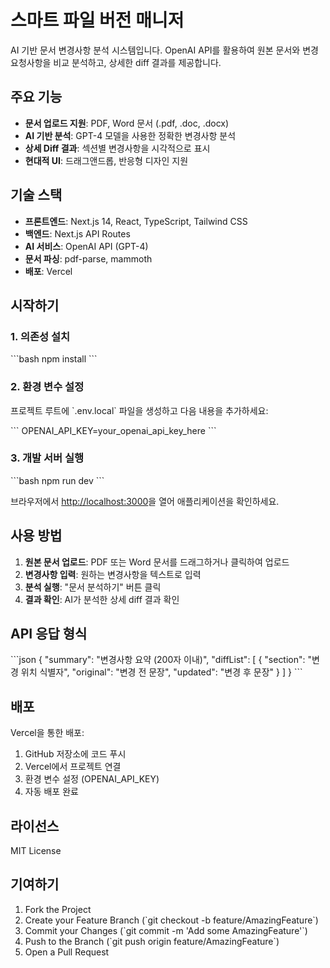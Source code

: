# 스마트 파일 버전 매니저

AI 기반 문서 변경사항 분석 시스템입니다. OpenAI API를 활용하여 원본 문서와 변경 요청사항을 비교 분석하고, 상세한 diff 결과를 제공합니다.

## 주요 기능

- **문서 업로드 지원**: PDF, Word 문서 (.pdf, .doc, .docx)
- **AI 기반 분석**: GPT-4 모델을 사용한 정확한 변경사항 분석
- **상세 Diff 결과**: 섹션별 변경사항을 시각적으로 표시
- **현대적 UI**: 드래그앤드롭, 반응형 디자인 지원

## 기술 스택

- **프론트엔드**: Next.js 14, React, TypeScript, Tailwind CSS
- **백엔드**: Next.js API Routes
- **AI 서비스**: OpenAI API (GPT-4)
- **문서 파싱**: pdf-parse, mammoth
- **배포**: Vercel

## 시작하기

### 1. 의존성 설치

\`\`\`bash
npm install
\`\`\`

### 2. 환경 변수 설정

프로젝트 루트에 \`.env.local\` 파일을 생성하고 다음 내용을 추가하세요:

\`\`\`
OPENAI_API_KEY=your_openai_api_key_here
\`\`\`

### 3. 개발 서버 실행

\`\`\`bash
npm run dev
\`\`\`

브라우저에서 [http://localhost:3000](http://localhost:3000)을 열어 애플리케이션을 확인하세요.

## 사용 방법

1. **원본 문서 업로드**: PDF 또는 Word 문서를 드래그하거나 클릭하여 업로드
2. **변경사항 입력**: 원하는 변경사항을 텍스트로 입력
3. **분석 실행**: "문서 분석하기" 버튼 클릭
4. **결과 확인**: AI가 분석한 상세 diff 결과 확인

## API 응답 형식

\`\`\`json
{
  "summary": "변경사항 요약 (200자 이내)",
  "diffList": [
    {
      "section": "변경 위치 식별자",
      "original": "변경 전 문장",
      "updated": "변경 후 문장"
    }
  ]
}
\`\`\`

## 배포

Vercel을 통한 배포:

1. GitHub 저장소에 코드 푸시
2. Vercel에서 프로젝트 연결
3. 환경 변수 설정 (OPENAI_API_KEY)
4. 자동 배포 완료

## 라이선스

MIT License

## 기여하기

1. Fork the Project
2. Create your Feature Branch (\`git checkout -b feature/AmazingFeature\`)
3. Commit your Changes (\`git commit -m 'Add some AmazingFeature'\`)
4. Push to the Branch (\`git push origin feature/AmazingFeature\`)
5. Open a Pull Request 